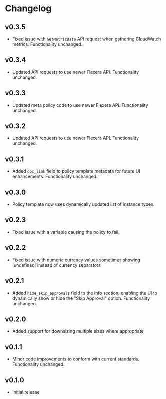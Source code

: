 # Changelog

## v0.3.5

- Fixed issue with `GetMetricData` API request when gathering CloudWatch metrics. Functionality unchanged.

## v0.3.4

- Updated API requests to use newer Flexera API. Functionality unchanged.

## v0.3.3

- Updated meta policy code to use newer Flexera API. Functionality unchanged.

## v0.3.2

- Updated API requests to use newer Flexera API. Functionality unchanged.

## v0.3.1

- Added `doc_link` field to policy template metadata for future UI enhancements. Functionality unchanged.

## v0.3.0

- Policy template now uses dynamically updated list of instance types.

## v0.2.3

- Fixed issue with a variable causing the policy to fail.

## v0.2.2

- Fixed issue with numeric currency values sometimes showing 'undefined' instead of currency separators

## v0.2.1

- Added `hide_skip_approvals` field to the info section, enabling the UI to dynamically show or hide the "Skip Approval" option. Functionality unchanged.

## v0.2.0

- Added support for downsizing multiple sizes where appropriate

## v0.1.1

- Minor code improvements to conform with current standards. Functionality unchanged.

## v0.1.0

- Initial release
